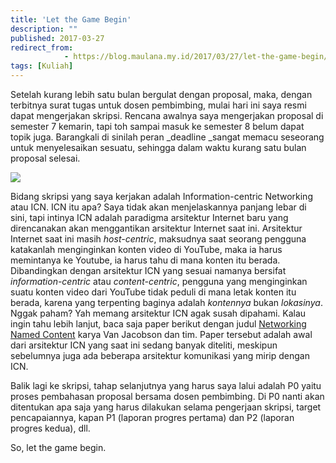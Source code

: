 ```yaml
---
title: 'Let the Game Begin'
description: ""
published: 2017-03-27
redirect_from: 
            - https://blog.maulana.my.id/2017/03/27/let-the-game-begin/
tags: [Kuliah]
---
```

Setelah kurang lebih satu bulan bergulat dengan proposal, maka, dengan terbitnya surat tugas untuk dosen pembimbing, mulai hari ini saya resmi dapat mengerjakan skripsi. Rencana awalnya saya mengerjakan proposal di semester 7 kemarin, tapi toh sampai masuk ke semester 8 belum dapat topik juga. Barangkali di sinilah peran \_deadline \_sangat memacu seseorang untuk menyelesaikan sesuatu, sehingga dalam waktu kurang satu bulan proposal selesai.

![](https://blog.maulana.my.id/wp-content/uploads/2017/03/Screenshot-from-2017-03-27-16-18-10.png)

Bidang skripsi yang saya kerjakan adalah Information-centric Networking atau ICN. ICN itu apa? Saya tidak akan menjelaskannya panjang lebar di sini, tapi intinya ICN adalah paradigma arsitektur Internet baru yang direncanakan akan menggantikan arsitektur Internet saat ini. Arsitektur Internet saat ini masih _host-centric_, maksudnya saat seorang pengguna katakanlah menginginkan konten video di YouTube, maka ia harus memintanya ke Youtube, ia harus tahu di mana konten itu berada. Dibandingkan dengan arsitektur ICN yang sesuai namanya bersifat _information-centric_ atau _content-centric_, pengguna yang menginginkan suatu konten video dari YouTube tidak peduli di mana letak konten itu berada, karena yang terpenting baginya adalah _kontennya_ bukan _lokasinya_. Nggak paham? Yah memang arsitektur ICN agak susah dipahami. Kalau ingin tahu lebih lanjut, baca saja paper berikut dengan judul [Networking Named Content](http://conferences.sigcomm.org/co-next/2009/papers/Jacobson.pdf) karya Van Jacobson dan tim. Paper tersebut adalah awal dari arsitektur ICN yang saat ini sedang banyak diteliti, meskipun sebelumnya juga ada beberapa arsitektur komunikasi yang mirip dengan ICN.

Balik lagi ke skripsi, tahap selanjutnya yang harus saya lalui adalah P0 yaitu proses pembahasan proposal bersama dosen pembimbing. Di P0 nanti akan ditentukan apa saja yang harus dilakukan selama pengerjaan skripsi, target pencapaiannya, kapan P1 (laporan progres pertama) dan P2 (laporan progres kedua), dll.

So, let the game begin.

